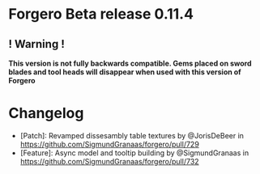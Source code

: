 # Forgero Beta release 0.11.4

## ! Warning !

**This version is not fully backwards compatible. Gems placed on sword blades and tool heads will disappear when used
with this version of Forgero**

# Changelog

* [Patch]: Revamped dissesambly table textures by @JorisDeBeer in https://github.com/SigmundGranaas/forgero/pull/729
* [Feature]: Async model and tooltip building by @SigmundGranaas in https://github.com/SigmundGranaas/forgero/pull/732
